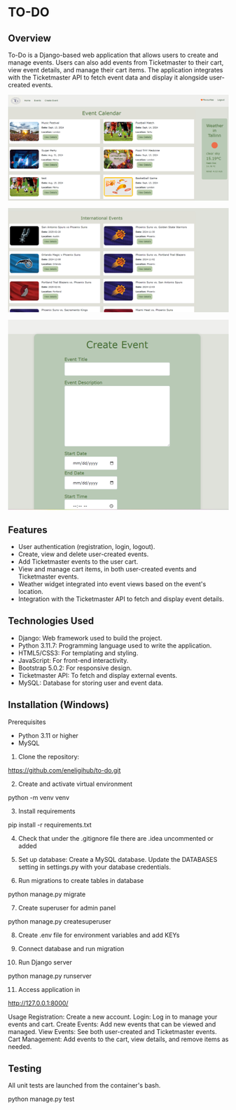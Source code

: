 # TO-DO

## Overview


To-Do is a Django-based web application that allows users to create and
manage events. Users can also add events from Ticketmaster to their cart, view event details, and manage their cart
items. The application integrates with the Ticketmaster API to fetch event data and display it alongside user-created
events.

![to-do](./To-Do-app.png)


![to-do](./International-events.png)


![to-do](./Create-event.png)




## Features

* User authentication (registration, login, logout).
* Create, view and delete user-created events.
* Add Ticketmaster events to the user cart.
* View and manage cart items, in both user-created events and Ticketmaster events.
* Weather widget integrated into event views based on the event's location.
* Integration with the Ticketmaster API to fetch and display event details.

## Technologies Used

* Django: Web framework used to build the project.
* Python 3.11.7: Programming language used to write the application.
* HTML5/CSS3: For templating and styling.
* JavaScript: For front-end interactivity.
* Bootstrap 5.0.2: For responsive design.
* Ticketmaster API: To fetch and display external events.
* MySQL: Database for storing user and event data.

## Installation (Windows)

Prerequisites

* Python 3.11 or higher
* MySQL

1. Clone the repository:

https://github.com/eneligihub/to-do.git


2. Create and activate virtual environment

python -m venv venv


3. Install requirements

pip install -r requirements.txt


4. Check that under the .gitignore file there are .idea uncommented or added

5. Set up database:
   Create a MySQL database.
   Update the DATABASES setting in settings.py with your database credentials.

6. Run migrations to create tables in database

python manage.py migrate


7. Create superuser for admin panel

python manage.py createsuperuser


8. Create .env file for environment variables and add KEYs

9. Connect database and run migration

10. Run Django server

python manage.py runserver


11. Access application in

http://127.0.0.1:8000/


Usage
Registration: Create a new account.
Login: Log in to manage your events and cart.
Create Events: Add new events that can be viewed and managed.
View Events: See both user-created and Ticketmaster events.
Cart Management: Add events to the cart, view details, and remove items as needed.

## Testing

All unit tests are launched from the container's bash.

python manage.py test



